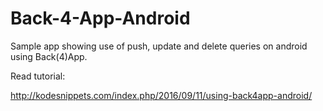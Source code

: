 # Back-4-App-Android
Sample app showing use of push, update and delete queries on android using Back(4)App.

Read tutorial:

http://kodesnippets.com/index.php/2016/09/11/using-back4app-android/
